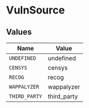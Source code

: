 # VulnSource


## Values

| Name          | Value         |
| ------------- | ------------- |
| `UNDEFINED`   | undefined     |
| `CENSYS`      | censys        |
| `RECOG`       | recog         |
| `WAPPALYZER`  | wappalyzer    |
| `THIRD_PARTY` | third_party   |